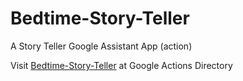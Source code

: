 # Bedtime-Story-Teller
A Story Teller Google Assistant App (action)

Visit [Bedtime-Story-Teller](https://assistant.google.com/services/a/uid/000000f5509a362c) at Google Actions Directory
